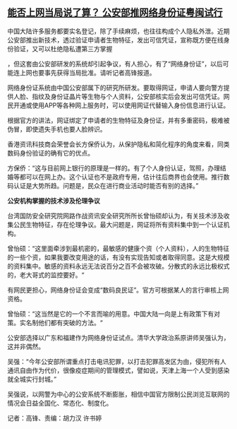 <!--1606471322000-->
[能否上网当局说了算？  公安部推网络身份证粤闽试行](https://www.rfa.org/mandarin/yataibaodao/renquanfazhi/GF1-11272020050155.html)
------

<p><span id="docs-internal-guid-fc183f2e-7fff-9924-a4df-071605fd0b4b"><p dir="ltr"><span>中国大陆许多服务都要实名登记，除了手续麻烦，也往往构成个人隐私外泄。近期公安部推出新技术，透过验证申请者生物特征，发出可信凭证，宣称既方便在线身份验证，又可以杜绝隐私遭第三方掌握</span></p><p dir="ltr"><span>，但这套由公安部研发的系统却引起争议，有人担心，有了“网络身份证”，以后可能连上网也要事先获得当局批准。请听记者高锋报道。</span></p><p dir="ltr"><span> </span></p><p dir="ltr"><span>网络身份证系统由中国公安部属下的研究所研发。</span><span>要取得网证，申请人要向警方提供人脸、指纹及身份证晶片等生物与个人资料</span><span>，公</span><span>安部核实后会发出可信凭证。网民开通或使用APP等各种网上服务时，可以使用网证代替输入身份信息进行认证。</span></p><p dir="ltr"><span> </span></p><p dir="ltr"><span>根据官方的讲法，网证绑定了申请者的生物特征及身份证，并有多重密码，极难被伪冒，即使遗失手机也要人脸辨识。</span></p><p dir="ltr"><span> </span></p><p dir="ltr"><span>香港资讯科技商会荣誉会长方保侨认为，从保护隐私和简化程序的角度来看，同类数码身份验证的确有它的优点。</span></p><p dir="ltr"><span> </span></p><p dir="ltr"><span>方保侨：“这与目前网上银行的原理是一样的。有了个人身份认证，驾照，办理结婚等都可以在网上办。这个认证也不是政府专用，估计往后商界也会使用。</span><span>推行数码认证是大势所趋。问题是，民众在进行商业活动时能否有别的选择。”</span></p><p dir="ltr"><span> </span></p><p dir="ltr"><span> </span></p><p dir="ltr"><span><b>公安机构掌握的技术涉及伦理争议</b></span></p><p dir="ltr"><span> </span></p><p dir="ltr"><span>台湾国防安全研究院网路作战资讯安全研究所所长曾怡硕</span><span>却认为，有关技术涉及收集公民生物特征，存在伦理争议。</span><span>最大问题是，</span><span>网证将所有资料集中到一个认证机构</span><span>。</span></p><p dir="ltr"><span> </span></p><p dir="ltr"><span>曾怡硕：“这里面牵涉到最机密的，最敏感的健康个资（个人资料），人的生物特征的一些个资，如果我要改变用途的话，有没有实现告知或者取得同意。这是大规模的资料集中。敏感的资料永远无法说百分之百不会被攻破。分散式的永远比极权式的，老大哥式的监控要好。“</span></p><p dir="ltr"><span>有网民更担心，网络身份证会变成“数码良民证”。官方可根据某人的言行审核上网资格。</span></p><p dir="ltr"><span>曾怡硕：“这当然是它的一个不言而喻的用意。中国大陆一向是上有政策下有对策。实名制他们都有突破的方法。“</span></p><p dir="ltr"><span>公安部选择以广东和福建作为网络身份证试点。清华大学政治系原讲师吴强认为，这并非偶然。</span></p><p dir="ltr"><span>吴强：“今年公安部所谓重点打击电讯犯罪，以打击犯罪高发区为由，侵犯所有人通讯自由作为代价，很像疫症期间的管理模式，譬如说，天津上海一个人受到感染就全城实行封城。”</span></p><p dir="ltr"><span>吴强说，</span><span>以网警为中心的公安系统不断膨胀</span><span>，相信</span><span>中国官方限制公民浏览互联网的情况会日益全国化、常态化、制度化。</span></p><p dir="ltr"><span> </span></p><p dir="ltr"><span>记者：高锋、责编：胡力汉 许书婷</span></p><br/></span></p>
